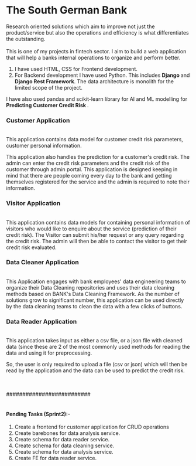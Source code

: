 <h1>The South German Bank </h1>

Research oriented solutions which aim to improve not just the product/service but also the operations and
efficiency is what differentiates the outstanding.<br><br>
This is one of my projects in fintech sector. I aim to build a web application that will help a banks internal 
operations to organize and perform better.

1. I have used HTML, CSS for Frontend development. 
2. For Backend development I have used Python. This includes <b>Django </b> and <b> Django Rest Framework</b>.
The data architecture is monolith for the limited scope of the project.


I have also used pandas and scikit-learn library for AI and ML modelling for
<b> Predicting Customer Credit Risk </b>.


<h3>
Customer Application
	</h3> <br>
This application contains data model for customer credit risk parameters, customer personal information.

This application also handles the prediction for a customer's credit risk.
The admin can enter the credit risk parameters and the credit risk of the customer through admin portal. 
This application is designed keeping in mind that there are people coming every day to the bank and 
getting themselves registered for the service and the admin is required to note their information.

<h3>
Visitor Application
	</h3><br>
This application contains data models for containing personal information of visitors who would like 
to enquire about the service (prediction of their credit risk). 
The Visitor can submit his/her request or any query regarding the credit risk. 
The admin will then be able to contact the visitor to get their credit risk evaluated.

<h3>
Data Cleaner Application
    </h3> <br>
This Application engages with bank employees' data engineering teams to organize 
their Data Cleaning repositories and uses their data cleaning  methods based on BANK's Data Cleaning 
Framework.
As the number of solutions grow to significant number, this application can be used directly by
the data cleaning teams to clean the data with a few clicks of buttons. 

<h3>
Data Reader Application
	</h3><br>
This application takes input as either a csv file, or a json file with cleaned data 
(since these are 2 of the most commonly used methods for reading the data and using it for preprocessing.

So, the user is only required to upload a file (csv or json) which will then be
read by the application and the data can be used to predict the credit risk.



<br><br>
##########################<br><br>
<h4> Pending Tasks (Sprint2):- </h4>

1. Create a frontend for customer application for CRUD operations <br>
2. Create barebones for data analysis service.<br>
3. Create schema for data reader service. <br>
4. Create schema for data cleaning service. <br>
5. Create schema for data analysis service.<br>
6. Create FE for data reader service. <br>

